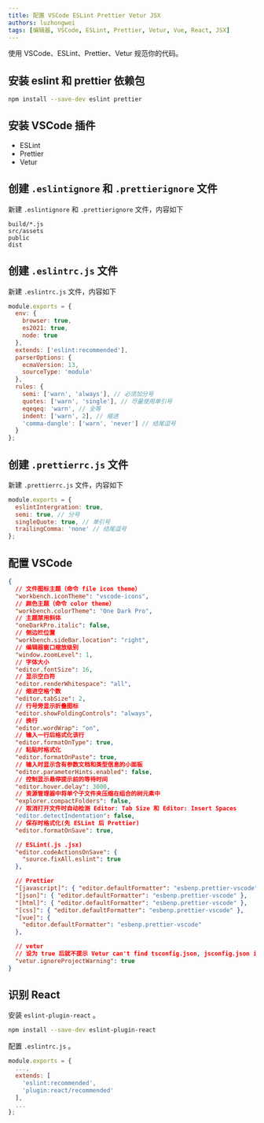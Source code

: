 ```yaml
---
title: 配置 VSCode ESLint Prettier Vetur JSX
authors: luzhongwei
tags: [编辑器, VSCode, ESLint, Prettier, Vetur, Vue, React, JSX]
---
```


使用 VSCode、ESLint、Prettier、Vetur 规范你的代码。

<!--truncate-->

## 安装 eslint 和 prettier 依赖包

```bash
npm install --save-dev eslint prettier
```

## 安装 VSCode 插件

- ESLint
- Prettier
- Vetur

## 创建 `.eslintignore` 和 `.prettierignore` 文件

新建 `.eslintignore` 和 `.prettierignore` 文件，内容如下

```
build/*.js
src/assets
public
dist

```

## 创建 `.eslintrc.js` 文件

新建 `.eslintrc.js` 文件，内容如下

```js
module.exports = {
  env: {
    browser: true,
    es2021: true,
    node: true
  },
  extends: ['eslint:recommended'],
  parserOptions: {
    ecmaVersion: 13,
    sourceType: 'module'
  },
  rules: {
    semi: ['warn', 'always'], // 必须加分号
    quotes: ['warn', 'single'], // 尽量使用单引号
    eqeqeq: 'warn', // 全等
    indent: ['warn', 2], // 缩进
    'comma-dangle': ['warn', 'never'] // 结尾逗号
  }
};
```

## 创建 `.prettierrc.js` 文件

新建 `.prettierrc.js` 文件，内容如下

```js
module.exports = {
  eslintIntergration: true,
  semi: true, // 分号
  singleQuote: true, // 单引号
  trailingComma: 'none' // 结尾逗号
};
```

## 配置 VSCode

```json
{
  // 文件图标主题（命令 file icon theme）
  "workbench.iconTheme": "vscode-icons",
  // 颜色主题（命令 color theme）
  "workbench.colorTheme": "One Dark Pro",
  // 主题禁用斜体
  "oneDarkPro.italic": false,
  // 侧边栏位置
  "workbench.sideBar.location": "right",
  // 编辑器窗口缩放级别
  "window.zoomLevel": 1,
  // 字体大小
  "editor.fontSize": 16,
  // 显示空白符
  "editor.renderWhitespace": "all",
  // 缩进空格个数
  "editor.tabSize": 2,
  // 行号旁显示折叠图标
  "editor.showFoldingControls": "always",
  // 换行
  "editor.wordWrap": "on",
  // 输入一行后格式化该行
  "editor.formatOnType": true,
  // 粘贴时格式化
  "editor.formatOnPaste": true,
  // 输入时显示含有参数文档和类型信息的小面板
  "editor.parameterHints.enabled": false,
  // 控制显示悬停提示前的等待时间
  "editor.hover.delay": 3000,
  // 资源管理器中将单个子文件夹压缩在组合的树元素中
  "explorer.compactFolders": false,
  // 取消打开文件时自动检测 Editor: Tab Size 和 Editor: Insert Spaces
  "editor.detectIndentation": false,
  // 保存时格式化(先 ESLint 后 Prettier)
  "editor.formatOnSave": true,

  // ESLint(.js .jsx)
  "editor.codeActionsOnSave": {
    "source.fixAll.eslint": true
  },

  // Prettier
  "[javascript]": { "editor.defaultFormatter": "esbenp.prettier-vscode" },
  "[json]": { "editor.defaultFormatter": "esbenp.prettier-vscode" },
  "[html]": { "editor.defaultFormatter": "esbenp.prettier-vscode" },
  "[css]": { "editor.defaultFormatter": "esbenp.prettier-vscode" },
  "[vue]": {
    "editor.defaultFormatter": "esbenp.prettier-vscode"
  },

  // vetur
  // 设为 true 后就不提示 Vetur can't find tsconfig.json, jsconfig.json in /xxxx/xxxxxx. 了
  "vetur.ignoreProjectWarning": true
}
```

## 识别 React

安装 `eslint-plugin-react` 。

```bash
npm install --save-dev eslint-plugin-react
```

配置 `.eslintrc.js` 。

```js
module.exports = {
  ...,
  extends: [
    'eslint:recommended',
    'plugin:react/recommended'
  ],
  ...
};

```
